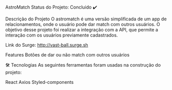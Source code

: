 AstroMatch
Status do Projeto: Concluido ✔️

Descrição do Projeto
O astromatch é uma versão simplificada de um app de relacionamentos, onde o usuário pode dar match com outros usuários. O objetivo desse projeto foi realizar a integração com a API, que permite a interação com os usuários previamente cadastrados.

Link do Surge: http://vast-ball.surge.sh

Features
 Botões de dar ou não match com outros usuários

🛠 Tecnologias
As seguintes ferramentas foram usadas na construção do projeto:

React
Axios
Styled-components

